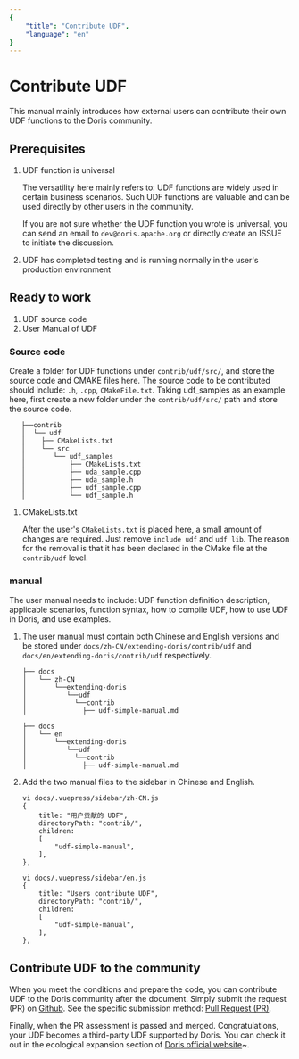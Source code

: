 ```yaml
---
{
    "title": "Contribute UDF",
    "language": "en"
}
---
```


<!--
Licensed to the Apache Software Foundation (ASF) under one
or more contributor license agreements. See the NOTICE file
distributed with this work for additional information
regarding copyright ownership. The ASF licenses this file
to you under the Apache License, Version 2.0 (the
"License"); you may not use this file except in compliance
with the License. You may obtain a copy of the License at

  http://www.apache.org/licenses/LICENSE-2.0

Unless required by applicable law or agreed to in writing,
software distributed under the License is distributed on an
"AS IS" BASIS, WITHOUT WARRANTIES OR CONDITIONS OF ANY
KIND, either express or implied. See the License for the
specific language governing permissions and limitations
under the License.
-->

# Contribute UDF

This manual mainly introduces how external users can contribute their own UDF functions to the Doris community.

## Prerequisites

1. UDF function is universal

    The versatility here mainly refers to: UDF functions are widely used in certain business scenarios. Such UDF functions are valuable and can be used directly by other users in the community.

    If you are not sure whether the UDF function you wrote is universal, you can send an email to `dev@doris.apache.org` or directly create an ISSUE to initiate the discussion.

2. UDF has completed testing and is running normally in the user's production environment

## Ready to work

1. UDF source code
2. User Manual of UDF

### Source code

Create a folder for UDF functions under `contrib/udf/src/`, and store the source code and CMAKE files here. The source code to be contributed should include: `.h`, `.cpp`, `CMakeFile.txt`. Taking udf_samples as an example here, first create a new folder under the `contrib/udf/src/` path and store the source code.

```
   ├──contrib
   │  └── udf
   │    ├── CMakeLists.txt
   │    └── src
   │       └── udf_samples
   │           ├── CMakeLists.txt
   │           ├── uda_sample.cpp
   │           ├── uda_sample.h
   │           ├── udf_sample.cpp
   │           └── udf_sample.h

```

1. CMakeLists.txt

    After the user's `CMakeLists.txt` is placed here, a small amount of changes are required. Just remove `include udf` and `udf lib`. The reason for the removal is that it has been declared in the CMake file at the `contrib/udf` level.

### manual

The user manual needs to include: UDF function definition description, applicable scenarios, function syntax, how to compile UDF, how to use UDF in Doris, and use examples.

1. The user manual must contain both Chinese and English versions and be stored under `docs/zh-CN/extending-doris/contrib/udf` and `docs/en/extending-doris/contrib/udf` respectively.

    ```
    ├── docs
    │   └── zh-CN
    │       └──extending-doris
    │          └──udf
    │            └──contrib
    │              ├── udf-simple-manual.md
 
    ``` 

    ```
    ├── docs
    │   └── en
    │       └──extending-doris
    │          └──udf
    │            └──contrib
    │              ├── udf-simple-manual.md
    ```

2. Add the two manual files to the sidebar in Chinese and English.

    ```
    vi docs/.vuepress/sidebar/zh-CN.js
    {
        title: "用户贡献的 UDF",
        directoryPath: "contrib/",
        children:
        [
            "udf-simple-manual",
        ],
    },
    ```

    ```
    vi docs/.vuepress/sidebar/en.js
    {
        title: "Users contribute UDF",
        directoryPath: "contrib/",
        children:
        [
            "udf-simple-manual",
        ],
    },

    ```

## Contribute UDF to the community

When you meet the conditions and prepare the code, you can contribute UDF to the Doris community after the document. Simply submit the request (PR) on [Github](https://github.com/apache/incubator-doris). See the specific submission method: [Pull Request (PR)](https://help.github.com/articles/about-pull-requests/).

Finally, when the PR assessment is passed and merged. Congratulations, your UDF becomes a third-party UDF supported by Doris. You can check it out in the ecological expansion section of [Doris official website](/)~.
